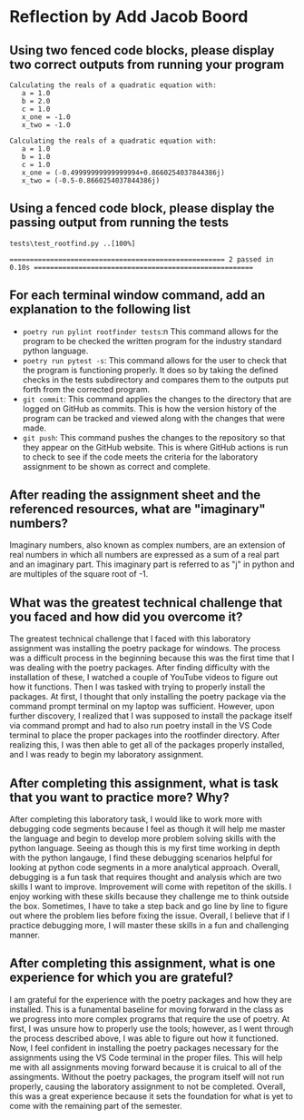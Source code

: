# Reflection by Add Jacob Boord

## Using two fenced code blocks, please display two correct outputs from running your program

```
Calculating the reals of a quadratic equation with:
   a = 1.0
   b = 2.0
   c = 1.0
   x_one = -1.0
   x_two = -1.0
```

```
Calculating the reals of a quadratic equation with:
   a = 1.0
   b = 1.0
   c = 1.0
   x_one = (-0.49999999999999994+0.8660254037844386j)
   x_two = (-0.5-0.8660254037844386j)
```

## Using a fenced code block, please display the passing output from running the tests

```
tests\test_rootfind.py ..[100%]

===================================================== 2 passed in 0.10s ======================================================
```

## For each terminal window command, add an explanation to the following list

- `poetry run pylint rootfinder tests`:n This command allows for the program to be checked the written program for the industry standard python language.
- `poetry run pytest -s`: This command allows for the user to check that the program is functioning properly. It does so by taking the defined checks in the tests subdirectory and compares them to the outputs put forth from the corrected program.
- `git commit`: This command applies the changes to the directory that are logged on GitHub as commits. This is how the version history of the program can be tracked and viewed along with the changes that were made.
- `git push`: This command pushes the changes to the repository so that they appear on the GitHub website. This is where GitHub actions is run to check to see if the code meets the criteria for the laboratory assignment to be shown as correct and complete.

## After reading the assignment sheet and the referenced resources, what are "imaginary" numbers?

Imaginary numbers, also known as complex numbers, are an extension of real numbers in which all numbers are expressed as a sum of a real part and an imaginary part. This imaginary part is referred to as "j" in python and are multiples of the square root of -1.

## What was the greatest technical challenge that you faced and how did you overcome it?

The greatest technical challenge that I faced with this laboratory assignment was installing the poetry package for windows. The process was a difficult process in the beginning because this was the first time that I was dealing with the poetry packages. After finding difficulty with the installation of these, I watched a couple of YouTube videos to figure out how it functions. Then I was tasked with trying to properly install the packages. At first, I thought that only installing the poetry package via the command prompt terminal on my laptop was sufficient. However, upon further discovery, I realized that I was supposed to install the package itself via command prompt and had to also run poetry install in the VS Code terminal to place the proper packages into the rootfinder directory. After realizing this, I was then able to get all of the packages properly installed, and I was ready to begin my laboratory assignment.

## After completing this assignment, what is task that you want to practice more? Why?

After completing this laboratory task, I would like to work more with debugging code segments because I feel as though it will help me master the language and begin to develop more problem solving skills with the python language. Seeing as though this is my first time working in depth with the python langauge, I find these debugging scenarios helpful for looking at python code segments in a more analytical approach. Overall, debugging is a fun task that requires thought and analysis which are two skills I want to improve. Improvement will come with repetiton of the skills. I enjoy working with these skills because they challenge me to think outside the box. Sometimes, I have to take a step back and go line by line to figure out where the problem lies before fixing the issue. Overall, I believe that if I practice debugging more, I will master these skills in a fun and challenging manner.

## After completing this assignment, what is one experience for which you are grateful?

I am grateful for the experience with the poetry packages and how they are installed. This is a funamental baseline for moving forward in the class as we progress into more complex programs that require the use of poetry. At first, I was unsure how to properly use the tools; however, as I went through the process described above, I was able to figure out how it functioned. Now, I feel confident in installing the poetry packages necessary for the assignments using the VS Code terminal in the proper files. This will help me with all assignments moving forward because it is cruical to all of the assingments. Without the poetry packages, the program itself will not run properly, causing the laboratory assignment to not be completed. Overall, this was a great experience because it sets the foundation for what is yet to come with the remaining part of the semester.